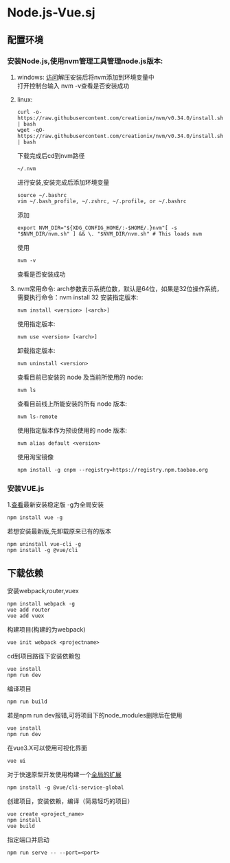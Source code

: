 # Node.js-Vue.sj

## 配置环境
### 安装Node.js,使用nvm管理工具管理node.js版本:
1.  windows:
    [访问](https://github.com/coreybutler/nvm-windows/releases)解压安装后将nvm添加到环境变量中<br>
    打开控制台输入 nvm -v查看是否安装成功
2.  linux:
    
        curl -o- https://raw.githubusercontent.com/creationix/nvm/v0.34.0/install.sh | bash 
        wget -qO- https://raw.githubusercontent.com/creationix/nvm/v0.34.0/install.sh | bash
    下载完成后cd到nvm路径
        
        ~/.nvm
     进行安装,安装完成后添加环境变量
        
        source ~/.bashrc
        vim ~/.bash_profile, ~/.zshrc, ~/.profile, or ~/.bashrc
     添加
     
        export NVM_DIR="${XDG_CONFIG_HOME/:-$HOME/.}nvm"[ -s "$NVM_DIR/nvm.sh" ] && \. "$NVM_DIR/nvm.sh" # This loads nvm
     使用
     
        nvm -v
      查看是否安装成功<br>
3.    nvm常用命令:
         arch参数表示系统位数，默认是64位，如果是32位操作系统，需要执行命令：nvm install <version> 32
         安装指定版本:
         
          nvm install <version> [<arch>]
         使用指定版本:
         
          nvm use <version> [<arch>]
         卸载指定版本:
         
          nvm uninstall <version>
         查看目前已安装的 node 及当前所使用的 node:
         
          nvm ls
         查看目前线上所能安装的所有 node 版本:
         
          nvm ls-remote
         使用指定版本作为预设使用的 node 版本:
         
          nvm alias default <version>
         使用淘宝镜像
          
          npm install -g cnpm --registry=https://registry.npm.taobao.org
         
         
          
### 安装VUE.js
1.[查看](https://cn.vuejs.org/v2/guide/installation.html)最新安装稳定版 -g为全局安装

    npm install vue -g
若想安装最新版,先卸载原来已有的版本

    npm uninstall vue-cli -g
    npm install -g @vue/cli

## 下载依赖
安装webpack,router,vuex

    npm install webpack -g
    vue add router
    vue add vuex
构建项目(构建的为webpack)

    vue init webpack <projectname>
cd到项目路径下安装依赖包
    
    vue install 
    npm run dev
编译项目

    npm run build
若是npm run dev报错,可将项目下的node_modules删除后在使用
  
    vue install 
    npm run dev
在vue3.X可以使用可视化界面

    vue ui
  对于快速原型开发使用构建一个[全局的扩展](https://cli.vuejs.org/zh/guide/prototyping.html)
  
    npm install -g @vue/cli-service-global
   创建项目，安装依赖，编译（简易轻巧的项目）
    
    vue create <project_name>   
    npm install 
    vue build
   指定端口并启动
   
    npm run serve -- --port=<port>
